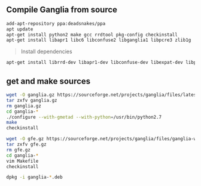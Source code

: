 ## Compile Ganglia from source

```sh
add-apt-repository ppa:deadsnakes/ppa
apt update
apt-get install python2 make gcc rrdtool pkg-config checkinstall
apt-get install libapr1 libc6 libconfuse2 libganglia1 libpcre3 zlib1g
```
> Install dependencies

```sh
apt-get install librrd-dev libapr1-dev libconfuse-dev libexpat-dev libpcre3-dev zlib1g
```
## get and make sources

```sh
wget -O ganglia.gz https://sourceforge.net/projects/ganglia/files/latest/download
tar zxfv ganglia.gz
rm ganglia.gz
cd ganglia-*
./configure --with-gmetad --with-python=/usr/bin/python2.7
make
checkinstall
```
```sh
wget -O gfe.gz https://sourceforge.net/projects/ganglia/files/ganglia-web/3.7.2/ganglia-web-3.7.2.tar.gz/download
tar zxfv gfe.gz
rm gfe.gz
cd ganglia-*
vim Makefile
checkinstall
```
```sh
dpkg -i ganglia-*.deb
```
